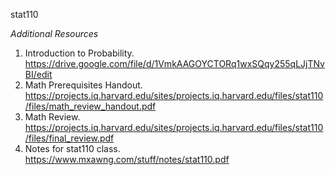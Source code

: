 stat110

_Additional Resources_
1. Introduction to Probability. https://drive.google.com/file/d/1VmkAAGOYCTORq1wxSQqy255qLJjTNvBI/edit
2. Math Prerequisites Handout. https://projects.iq.harvard.edu/sites/projects.iq.harvard.edu/files/stat110/files/math_review_handout.pdf
3. Math Review. https://projects.iq.harvard.edu/sites/projects.iq.harvard.edu/files/stat110/files/final_review.pdf
4. Notes for stat110 class. https://www.mxawng.com/stuff/notes/stat110.pdf
